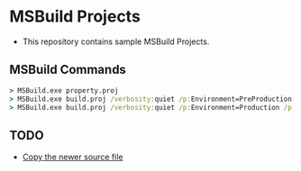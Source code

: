 # MSBuild Projects

* This repository contains sample MSBuild Projects.

## MSBuild Commands

```cmd
> MSBuild.exe property.proj
> MSBuild.exe build.proj /verbosity:quiet /p:Environment=PreProduction /p:AllowedReferenceRelatedFileExtensions=none
> MSBuild.exe build.proj /verbosity:quiet /p:Environment=Production /p:AllowedReferenceRelatedFileExtensions=none
```

## TODO

* [Copy the newer source file](https://stackoverflow.com/questions/19665232/make-an-msbuild-copy-task-only-copy-if-the-source-is-newer-regardless-of-size)

